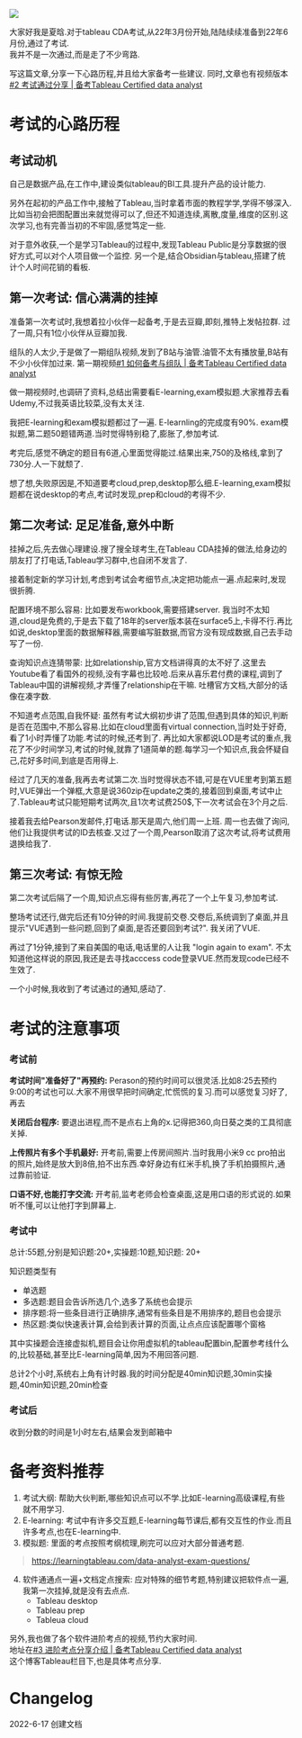 ![](https://s2.loli.net/2022/06/17/zOdaDEfygZoI8lu.png)

大家好我是夏晗.对于tableau CDA考试,从22年3月份开始,陆陆续续准备到22年6月份,通过了考试.  
我并不是一次通过,而是走了不少弯路.

写这篇文章,分享一下心路历程,并且给大家备考一些建议.
同时,文章也有视频版本[#2 考试通过分享 | 备考Tableau Certified data analyst](https://www.bilibili.com/video/BV1jv4y1G7m8?spm_id_from=333.999.0.0&vd_source=b6ef4fa9f0b441d61fedeb95f8202817)

# 考试的心路历程
## 考试动机
自己是数据产品,在工作中,建设类似tableau的BI工具.提升产品的设计能力.

另外在起初的产品工作中,接触了Tableau,当时拿着市面的教程学学,学得不够深入.比如当初会把图配置出来就觉得可以了,但还不知道连续,离散,度量,维度的区别.这次学习,也有完善当初的不牢固,感觉笃定一些.

对于意外收获,一个是学习Tableau的过程中,发现Tableau Public是分享数据的很好方式,可以对个人项目做一个监控. 另一个是,结合Obsidian与tableau,搭建了统计个人时间花销的看板.



## 第一次考试: 信心满满的挂掉
准备第一次考试时,我想着拉小伙伴一起备考,于是去豆瓣,即刻,推特上发帖拉群. 过了一周,只有1位小伙伴从豆瓣加我.

组队的人太少,于是做了一期组队视频,发到了B站与油管.油管不太有播放量,B站有不少小伙伴加过来.
第一期视频[#1 如何备考与组队 | 备考Tableau Certified data analyst](https://www.bilibili.com/video/BV12a411a7Hq?spm_id_from=333.999.0.0&vd_source=b6ef4fa9f0b441d61fedeb95f8202817)

做一期视频时,也调研了资料,总结出需要看E-learning,exam模拟题.大家推荐去看Udemy,不过我英语比较菜,没有太关注.

我把E-learning和exam模拟题都过了一遍. E-learnling的完成度有90%. exam模拟题,第二题50题错两道.当时觉得特别稳了,膨胀了,参加考试.

考完后,感觉不确定的题目有6道,心里面觉得能过.结果出来,750的及格线,拿到了730分.人一下就颓了.

想了想,失败原因是,不知道要考cloud,prep,desktop那么细.E-learning,exam模拟题都在说desktop的考点,考试时发现,prep和cloud的考得不少. 



## 第二次考试: 足足准备,意外中断
挂掉之后,先去做心理建设.搜了搜全球考生,在Tableau CDA挂掉的做法,给身边的朋友打了打电话,Tableau学习群中,也自闭不发言了.

接着制定新的学习计划,考虑到考试会考细节点,决定把功能点一遍.点起来时,发现很折腾.

配置环境不那么容易: 比如要发布workbook,需要搭建server. 我当时不太知道,cloud是免费的,于是去下载了18年的server版本装在surface5上,卡得不行.再比如说,desktop里面的数据解释器,需要编写脏数据,而官方没有现成数据,自己去手动写了一份.

查询知识点连猜带蒙: 比如relationship,官方文档讲得真的太不好了.这里去Youtube看了看国外的视频,没有字幕也比较呛.后来从喜乐君付费的课程,调到了Tableau中国的讲解视频,才弄懂了relationship在干嘛. 吐槽官方文档,大部分的话像在凑字数.

不知道考点范围,自我怀疑: 虽然有考试大纲初步讲了范围,但遇到具体的知识,判断是否在范围中,不那么容易.比如在cloud里面有virtual connection,当时处于好奇,看了1小时弄懂了功能.考试的时候,还考到了.
再比如大家都说LOD是考试的重点,我花了不少时间学习,考试的时候,就靠了1道简单的题.每学习一个知识点,我会怀疑自己,花好多时间,到底是否用得上.

经过了几天的准备,我再去考试第二次.当时觉得状态不错,可是在VUE里考到第五题时,VUE弹出一个弹框,大意是说360zip在update之类的,接着回到桌面,考试中止了.Tableau考试只能短期考试两次,且1次考试费250$,下一次考试会在3个月之后.

接着我去给Pearson发邮件,打电话.那天是周六,他们周一上班. 周一也去做了询问,他们让我提供考试的ID去核查.又过了一个周,Pearson取消了这次考试,将考试费用退换给我了.


## 第三次考试: 有惊无险
第二次考试后隔了一个周,知识点忘得有些厉害,再花了一个上午复习,参加考试.

整场考试还行,做完后还有10分钟的时间.我提前交卷.交卷后,系统调到了桌面,并且提示"VUE遇到一些问题,回到了桌面,是否还要回到考试?". 我关闭了VUE.

再过了1分钟,接到了来自美国的电话,电话里的人让我 "login again to exam". 不太知道他这样说的原因,我还是去寻找acccess code登录VUE.然而发现code已经不生效了.

一个小时候,我收到了考试通过的通知,感动了.

# 考试的注意事项
### 考试前
**考试时间"准备好了"再预约:** Perason的预约时间可以很灵活.比如8:25去预约9:00的考试也可以.大家不用很早把时间确定,忙慌慌的复习.而可以感觉复习好了,再去

**关闭后台程序:** 要退出进程,而不是点右上角的x.记得把360,向日葵之类的工具彻底关掉.

**上传照片有多个手机最好:** 开考前,需要上传房间照片.当时我用小米9 cc pro拍出的照片,始终是放大到8倍,拍不出东西.幸好身边有红米手机,换了手机拍摄照片,通过靠前验证.

**口语不好,也能打字交流:** 开考前,监考老师会检查桌面,这是用口语的形式说的.如果听不懂,可以让他打字到屏幕上.


### 考试中
总计:55题,分别是知识题:20+,实操题:10题,知识题: 20+

知识题类型有
- 单选题
- 多选题:题目会告诉所选几个,选多了系统也会提示
- 排序题:将一些条目进行正确排序,通常有些条目是不用排序的,题目也会提示
- 热区题:类似快速表计算,会给到表计算的页面,让点点应该配置哪个窗格

其中实操题会连接虚拟机,题目会让你用虚拟机的tableau配置bin,配置参考线什么的,比较基础,甚至比E-learning简单,因为不用回答问题.

总计2个小时,系统右上角有计时器.我的时间分配是40min知识题,30min实操题,40min知识题,20min检查


### 考试后
收到分数的时间是1小时左右,结果会发到邮箱中


# 备考资料推荐
1. 考试大纲: 帮助大伙判断,哪些知识点可以不学.比如E-learning高级课程,有些就不用学习. 
2. E-learning: 考试中有许多交互题,E-learning每节课后,都有交互性的作业.而且许多考点,也在E-learning中.
3. 模拟题: 里面的考点按照考纲梳理,刷完可以应对大部分普通考题.
> https://learningtableau.com/data-analyst-exam-questions/
4. 软件通通点一遍+文档定点搜索: 应对特殊的细节考题,特别建议把软件点一遍,我第一次挂掉,就是没有去点点.
    -  Tableau desktop
    -  Tableau prep
    -  Tableua cloud

另外,我也做了各个软件进阶考点的视频,节约大家时间.  
地址在[#3 进阶考点分享介绍 | 备考Tableau Certified data analyst](https://www.bilibili.com/video/BV1Lt4y1h73Q?spm_id_from=333.999.0.0)  
这个博客Tableau栏目下,也是具体考点分享.




# Changelog
2022-6-17 创建文档